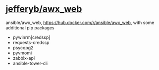 # [jefferyb/awx_web](https://hub.docker.com/r/jefferyb/awx_web)

ansible/awx_web, https://hub.docker.com/r/ansible/awx_web,  with some additional pip packages
* pywinrm[credssp]
* requests-credssp
* psycopg2
* pyvmomi
* zabbix-api
* ansible-tower-cli

